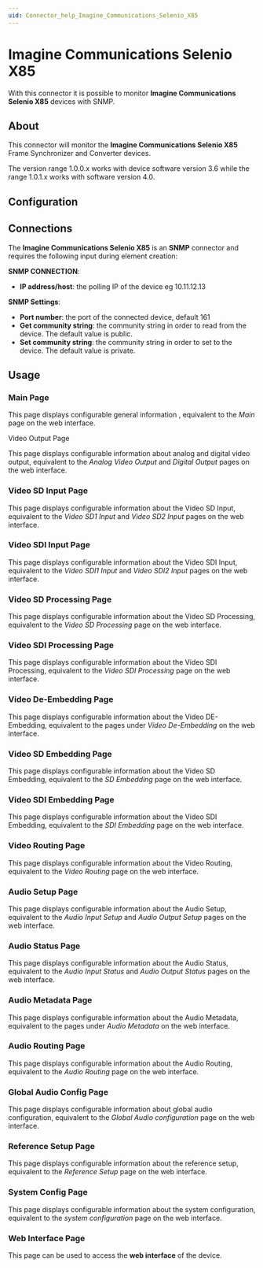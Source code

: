 ```yaml
---
uid: Connector_help_Imagine_Communications_Selenio_X85
---
```


# Imagine Communications Selenio X85

With this connector it is possible to monitor **Imagine Communications Selenio X85** devices with SNMP.

## About

This connector will monitor the **Imagine Communications Selenio X85** Frame Synchronizer and Converter devices.

The version range 1.0.0.x works with device software version 3.6 while the range 1.0.1.x works with software version 4.0.

## Configuration

## Connections

The **Imagine Communications Selenio X85** is an **SNMP** connector and requires the following input during element creation:

**SNMP CONNECTION**:

- **IP address/host**: the polling IP of the device eg 10.11.12.13

**SNMP Settings**:

- **Port number**: the port of the connected device, default 161
- **Get community string**: the community string in order to read from the device. The default value is public.
- **Set community string**: the community string in order to set to the device. The default value is private.

## Usage

### Main Page

This page displays configurable general information , equivalent to the *Main* page on the web interface.

Video Output Page

This page displays configurable information about analog and digital video output, equivalent to the *Analog Video Output* and *Digital Output* pages on the web interface.

### Video SD Input Page

This page displays configurable information about the Video SD Input, equivalent to the *Video SD1 Input* and *Video SD2 Input* pages on the web interface.

### Video SDI Input Page

This page displays configurable information about the Video SDI Input, equivalent to the *Video SDI1 Input* and *Video SDI2 Input* pages on the web interface.

### Video SD Processing Page

This page displays configurable information about the Video SD Processing, equivalent to the *Video SD Processing* page on the web interface.

### Video SDI Processing Page

This page displays configurable information about the Video SDI Processing, equivalent to the *Video SDI Processing* page on the web interface.

### Video De-Embedding Page

This page displays configurable information about the Video DE-Embedding, equivalent to the pages under *Video De-Embedding* on the web interface.

### Video SD Embedding Page

This page displays configurable information about the Video SD Embedding, equivalent to the *SD Embedding* page on the web interface.

### Video SDI Embedding Page

This page displays configurable information about the Video SDI Embedding, equivalent to the *SDI Embedding* page on the web interface.

### Video Routing Page

This page displays configurable information about the Video Routing, equivalent to the *Video Routing* page on the web interface.

### Audio Setup Page

This page displays configurable information about the Audio Setup, equivalent to the *Audio Input Setup* and *Audio Output Setup* pages on the web interface.

### Audio Status Page

This page displays configurable information about the Audio Status, equivalent to the *Audio Input Status* and *Audio Output Status* pages on the web interface.

### Audio Metadata Page

This page displays configurable information about the Audio Metadata, equivalent to the pages under *Audio Metadata* on the web interface.

### Audio Routing Page

This page displays configurable information about the Audio Routing, equivalent to the *Audio Routing* page on the web interface.

### Global Audio Config Page

This page displays configurable information about global audio configuration, equivalent to the *Global Audio configuration* page on the web interface.

### Reference Setup Page

This page displays configurable information about the reference setup, equivalent to the *Reference Setup* page on the web interface.

### System Config Page

This page displays configurable information about the system configuration, equivalent to the *system configuration* page on the web interface.

### Web Interface Page

This page can be used to access the **web interface** of the device.

